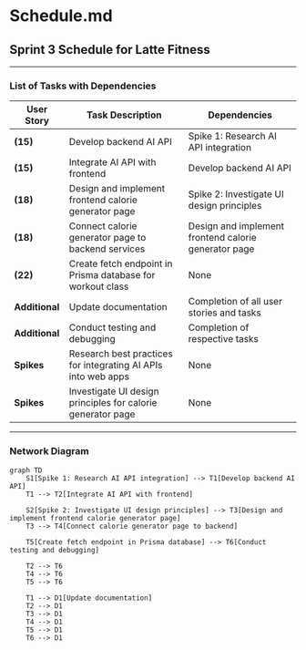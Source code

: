 # Schedule.md

## Sprint 3 Schedule for Latte Fitness

---

### List of Tasks with Dependencies

| **User Story** | **Task Description**                                           | **Dependencies**                         |
|----------------|-----------------------------------------------------------------|------------------------------------------|
| **(15)**       | Develop backend AI API                                          | Spike 1: Research AI API integration     |
| **(15)**       | Integrate AI API with frontend                                  | Develop backend AI API                   |
| **(18)**       | Design and implement frontend calorie generator page           | Spike 2: Investigate UI design principles|
| **(18)**       | Connect calorie generator page to backend services              | Design and implement frontend calorie generator page |
| **(22)**       | Create fetch endpoint in Prisma database for workout class      | None                                     |
| **Additional** | Update documentation                                           | Completion of all user stories and tasks |
| **Additional** | Conduct testing and debugging                                  | Completion of respective tasks           |
| **Spikes**     | Research best practices for integrating AI APIs into web apps   | None                                     |
| **Spikes**     | Investigate UI design principles for calorie generator page     | None                                     |

---

### Network Diagram

```mermaid
graph TD
    S1[Spike 1: Research AI API integration] --> T1[Develop backend AI API]
    T1 --> T2[Integrate AI API with frontend]
    
    S2[Spike 2: Investigate UI design principles] --> T3[Design and implement frontend calorie generator page]
    T3 --> T4[Connect calorie generator page to backend]
    
    T5[Create fetch endpoint in Prisma database] --> T6[Conduct testing and debugging]
    
    T2 --> T6
    T4 --> T6
    T5 --> T6
    
    T1 --> D1[Update documentation]
    T2 --> D1
    T3 --> D1
    T4 --> D1
    T5 --> D1
    T6 --> D1
